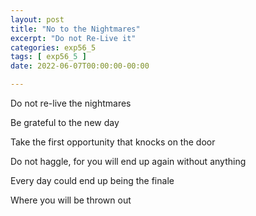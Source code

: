 ```yaml
---
layout: post
title: "No to the Nightmares"
excerpt: "Do not Re-Live it"
categories: exp56_5
tags: [ exp56_5 ]
date: 2022-06-07T00:00:00-00:00

---
```


Do not re-live the nightmares

Be grateful to the new day

Take the first opportunity that knocks on the door

Do not haggle, for you will end up again without anything

Every day could end up being the finale

Where you will be thrown out
